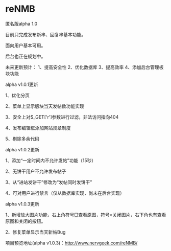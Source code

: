 # reNMB
匿名版alpha 1.0

目前只完成发布新串、回复串基本功能。

面向用户基本可用。

后台也正在规划中。

未来更新预计：
1、提高安全性
2、优化数据库
3、提高效率
4、添加后台管理板块功能


alpha v1.0.1更新

1、优化分页

2、菜单上显示版块当天发帖数功能实现

3、安全上对$_GET['r']参数进行过滤，非法访问指向404

4、发布编辑框添加网站规章制度

5、剔除多余代码


alpha v1.0.2更新

1、添加“一定时间内不允许发帖”功能（15秒）

2、无饼干用户不允许发布帖子

3、从“进站发饼干”修改为“发帖同时发饼干”

4、可对用户进行禁言（仅从数据库实现，尚未在后台实现）

alpha v1.0.3更新

1、新增放大图片功能，右上角符号□查看原图，符号×关闭图片，右下角也有查看原图和关闭的按钮。

2、修复菜单显示当天新帖Bug

项目预览地址(alpha v1.0.3)：http://www.nervgeek.com/reNMB/
